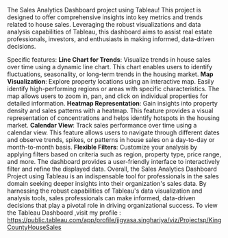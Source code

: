 The Sales Analytics Dashboard project using Tableau! This project is designed to offer comprehensive insights into key metrics and trends related to house sales. Leveraging the robust visualizations and data analysis capabilities of Tableau, this dashboard aims to assist real estate professionals, investors, and enthusiasts in making informed, data-driven decisions.

Specific features:
**Line Chart for Trends**: Visualize trends in house sales over time using a dynamic line chart. This chart enables users to identify fluctuations, seasonality, or long-term trends in the housing market.
**Map Visualization**: Explore property locations using an interactive map. Easily identify high-performing regions or areas with specific characteristics. The map allows users to zoom in, pan, and click on individual properties for detailed information.
**Heatmap Representation**: Gain insights into property density and sales patterns with a heatmap. This feature provides a visual representation of concentrations and helps identify hotspots in the housing market.
**Calendar View**: Track sales performance over time using a calendar view. This feature allows users to navigate through different dates and observe trends, spikes, or patterns in house sales on a day-to-day or month-to-month basis.
**Flexible Filters**: Customize your analysis by applying filters based on criteria such as region, property type, price range, and more. The dashboard provides a user-friendly interface to interactively filter and refine the displayed data.
Overall, the Sales Analytics Dashboard Project using Tableau is an indispensable tool for professionals in the sales domain seeking deeper insights into their organization's sales data. By harnessing the robust capabilities of Tableau's data visualization and analysis tools, sales professionals can make informed, data-driven decisions that play a pivotal role in driving organizational success.
To view the Tableau Dashboard ,visit my profile :
https://public.tableau.com/app/profile/jigyasa.singhariya/viz/Projectsp/KingCountyHouseSales
